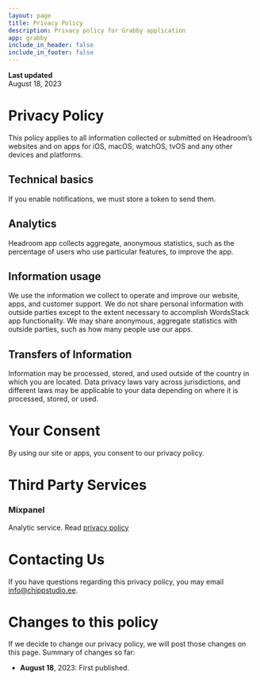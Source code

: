```yaml
---
layout: page
title: Privacy Policy
description: Privacy policy for Grabby application
app: grabby
include_in_header: false
include_in_footer: false
---
```


**Last updated**  
August 18, 2023

# Privacy Policy
This policy applies to all information collected or submitted on Headroom’s websites and on apps for iOS, macOS, watchOS, tvOS and any other devices and platforms.

## Technical basics
If you enable notifications, we must store a token to send them.

## Analytics
Headroom app collects aggregate, anonymous statistics, such as the percentage of users who use particular features, to improve the app.

## Information usage
We use the information we collect to operate and improve our website, apps, and customer support. We do not share personal information with outside parties except to the extent necessary to accomplish WordsStack app functionality. We may share anonymous, aggregate statistics with outside parties, such as how many people use our apps.

## Transfers of Information
Information may be processed, stored, and used outside of the country in which you are located. Data privacy laws vary across jurisdictions, and different laws may be applicable to your data depending on where it is processed, stored, or used.

# Your Consent
By using our site or apps, you consent to our privacy policy.

# Third Party Services

### Mixpanel
Analytic service. Read [privacy policy](https://mixpanel.com/legal/privacy-policy/)

# Contacting Us
If you have questions regarding this privacy policy, you may email [info@chippstudio.ee](mailto:info@chippstudio.ee).

# Changes to this policy
If we decide to change our privacy policy, we will post those changes on this page. Summary of changes so far:

- **August 18**, 2023: First published.
